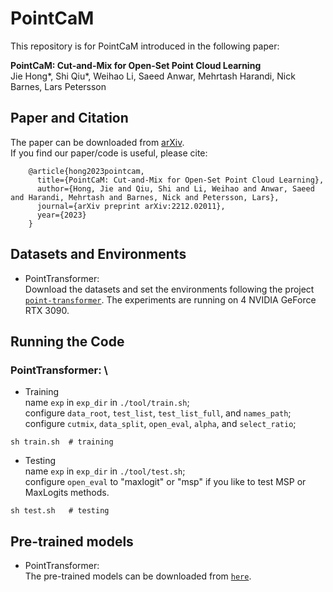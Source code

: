 # PointCaM
This repository is for PointCaM introduced in the following paper:  

**PointCaM: Cut-and-Mix for Open-Set Point Cloud Learning**  
Jie Hong*, Shi Qiu*, Weihao Li, Saeed Anwar, Mehrtash Harandi, Nick Barnes, Lars Petersson
## Paper and Citation
The paper can be downloaded from [arXiv](https://arxiv.org/abs/2212.02011).  
If you find our paper/code is useful, please cite:

        @article{hong2023pointcam,
          title={PointCaM: Cut-and-Mix for Open-Set Point Cloud Learning},
          author={Hong, Jie and Qiu, Shi and Li, Weihao and Anwar, Saeed and Harandi, Mehrtash and Barnes, Nick and Petersson, Lars},
          journal={arXiv preprint arXiv:2212.02011},
          year={2023}
        }
        
## Datasets and Environments
* PointTransformer: \
Download the datasets and set the environments following the project [```point-transformer```](https://github.com/POSTECH-CVLab/point-transformer). The experiments are running on 4 NVIDIA GeForce RTX 3090.

## Running the Code
### PointTransformer: \
* Training \
name ```exp``` in ```exp_dir``` in ```./tool/train.sh```; \
configure ```data_root```, ```test_list```, ```test_list_full```, and ```names_path```; \
configure ```cutmix```, ```data_split```, ```open_eval```, ```alpha```, and ```select_ratio```;
```
sh train.sh  # training
```

* Testing \
name ```exp``` in ```exp_dir``` in ```./tool/test.sh```; \
configure ```open_eval``` to "maxlogit" or "msp" if you like to test MSP or MaxLogits methods.
```
sh test.sh   # testing
```

## Pre-trained models
* PointTransformer: \
The pre-trained models can be downloaded from [```here```](https://drive.google.com/file/d/1P2PGhHFBzanC4lqUPRA0mFXSfGyW3F6s/view?usp=sharing).
